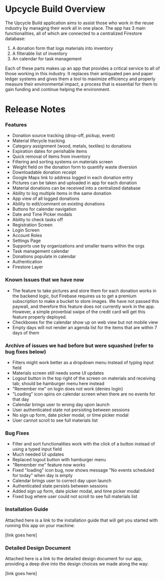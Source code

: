 # Upcycle Build Overview
The Upcycle Build application aims to assist those who work in the reuse industry by managing their work all in one place. The app has 3 main functionalities, all of which are connected to a centralized Firestore database:

1) A donation form that logs materials into inventory
2) A filterable list of inventory
3) An calendar for task management

Each of these parts makes up an app that provides a critical service to all of those working in this industry. It replaces their antiquated pen and paper ledger systems and gives them a tool to maximize efficiency and properly measure their environmental impact, a process that is essential for them to gain funding and continue helping the environment.

# Release Notes
### Features
- Donation source tracking (drop-off, pickup, event)
- Material lifecycle tracking
- Category assignment (wood, metals, textiles) to donations
- Expiration dates for perishable items
- Quick removal of items from inventory
- Filtering and sorting systems on materials screen
- Weight field on the donation form to quantify waste diversion
- Downloadable donation receipt
- Google Maps link to address logged in each donation entry
- Pictures can be taken and uploaded in app for each donation
- Material donations can be received into a centralized database
- Ability to log multiple items in the same donation
- App view of all logged donations
- Ability to edit/comment on existing donations
- Buttons for calendar navigation
- Date and Time Picker modals
- Ability to check tasks off
- Registration Screen
- Login Screen
- Account Roles
- Settings Page
- Supports use by organizations and smaller teams within the orgs
- Task management calendar
- Donations populate in calendar
- Authentication
- Firestore Layer

### Known Issues that we have now
- The feature to take pictures and store them for each donation works in the backend logic, but Firebase requires us to get a premium subscription to make a bucket to store images. We have not passed this paywall, and therefore this feature does not currently work in the app. However, a simple proverbial swipe of the credit card will get this feature properly deployed.
- Checkboxes for the calendar show up on web view but not mobile view
- Empty days will not render an agenda list for the items that are within 7 days of them

### Archive of issues we had before but were squashed (refer to bug fixes below)
- Filters might work better as a dropdown menu instead of typing input field
- Materials screen still needs some UI updates
- Logout button in the top right of the screen on materials and receiving tab; should be hamburger menu here instead
- "Remember me" on login does not work (denies login)
- "Loading" icon spins on calendar screen when there are no events for that day
- Calendar brings user to wrong day upon launch
- User authenticated state not persisting between sessions
- No sign up form, date picker modal, or time picker modal
- User cannot scroll to see full materials list

### Bug Fixes
- Filter and sort functionalities work with the click of a button instead of using a typed input field
- Much needed UI updates
- Replaced logout button with hamburger menu
- "Remember me" feature now works
- Fixed "loading" icon bug, now shows message "No events scheduled for today" when day is empty
- Calendar brings user to correct day upon launch
- Authenticated state persists between sessions
- Added sign up form, date picker modal, and time picker modal
- Fixed bug where user could not scroll to see full materials list

### Installation Guide
Attached here is a link to the installation guide that will get you started with running this app on your machine:

[link goes here]

### Detailed Design Document
Attached here is a link to the detailed design document for our app, providing a deep dive into the design choices we made along the way:

[link goes here]